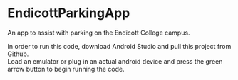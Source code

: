 # EndicottParkingApp
An app to assist with parking on the Endicott College campus.

In order to run this code, download Android Studio and pull this project from Github.  
Load an emulator or plug in an actual android device and press the green arrow button to
begin running the code.
